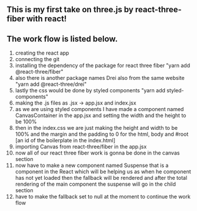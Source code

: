 ## This is my first take on three.js by react-three-fiber with react!

## The work flow is listed below.

1. creating the react app
2. connecting the git
3. installing the dependency of the package for react three fiber "yarn add @react-three/fiber"
4. also there is another package names Drei also from the same website "yarn add @react-three/drei"
5. lastly the css would be done by styled components "yarn add styled-components"
6. making the .js files as .jsx -> app.jsx and index.jsx
7. as we are using styled components I have made a component named CanvasContainer in the app.jsx and setting the width and the height to be 100%
8. then in the index.css we are just making the height and width to be 100% and the margin and the padding to 0 for the html, body and #root [an id of the boilerplate in the index.html]
9. importing Canvas from react-three/fiber in the app.jsx
10. now all of our react three fiber work is gonna be done in the canvas section
11. now have to make a new component named Suspense that is a component in the React which will be helping us as when he component has not yet loaded then the fallback will be rendered and after the total rendering of the main component the suspense will go in the child section
12. have to make the fallback set to null at the moment to continue the work flow
